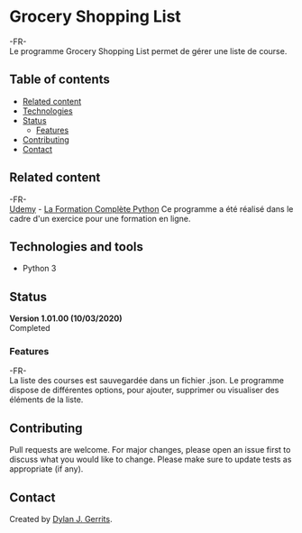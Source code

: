# Grocery Shopping List
-FR-  
Le programme Grocery Shopping List permet de gérer une liste de course.

## Table of contents
- [Related content](#related-content)
- [Technologies](#technologies-and-tools)
- [Status](#status)
  - [Features](#features)
- [Contributing](#contributing)
- [Contact](#contact)

## Related content
-FR-  
[Udemy](https://www.udemy.com/) - [La Formation Complète Python](https://www.udemy.com/course/formation-complete-python/)
Ce programme a été réalisé dans le cadre d'un exercice pour une formation en ligne. 

## Technologies and tools
- Python 3

## Status
**Version 1.01.00 (10/03/2020)**  
Completed

### Features
-FR-  
La liste des courses est sauvegardée dans un fichier .json.
Le programme dispose de différentes options, pour ajouter, supprimer ou visualiser des éléments de la liste.

## Contributing
Pull requests are welcome. For major changes, please open an issue first to discuss what you would like to change.
Please make sure to update tests as appropriate (if any).

## Contact
Created by [Dylan J. Gerrits](https://github.com/Dyrits).

